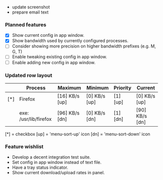 - update screenshot
- prepare email text

### Planned features
- [x] Show current config in app window.
- [x] Show bandwidth used by currently configured processes.
- [ ] Consider showing more precision on higher bandwidth prefixes (e.g. M, G, T)
- [ ] Enable tweaking existing config in app window.
- [ ] Enable adding new config in app window.

### Updated row layout
|     | Process               | Maximum        | Minimum       | Priority   | Current        |
| --- | --------------------- | -------------- | ------------- | ---------- | -------------- |  
| [*] | Firefox | [16] KB/s [up] | [0] KB/s [up] | [1] [up] | [0] KB/s [up] |
|     | exe: /usr/lib/firefox | [96] KB/s [dn] | [0] KB/s [dn] | [1] [dn] | [90] KB/s [dn] |

[*] = checkbox
[up] = 'menu-sort-up' icon
[dn] = 'menu-sort-down' icon

### Feature wishlist
- Develop a decent integration test suite.
- Set config in app window instead of text file.
- Have a tray status indicator.
- Show current download/upload rates in panel.
